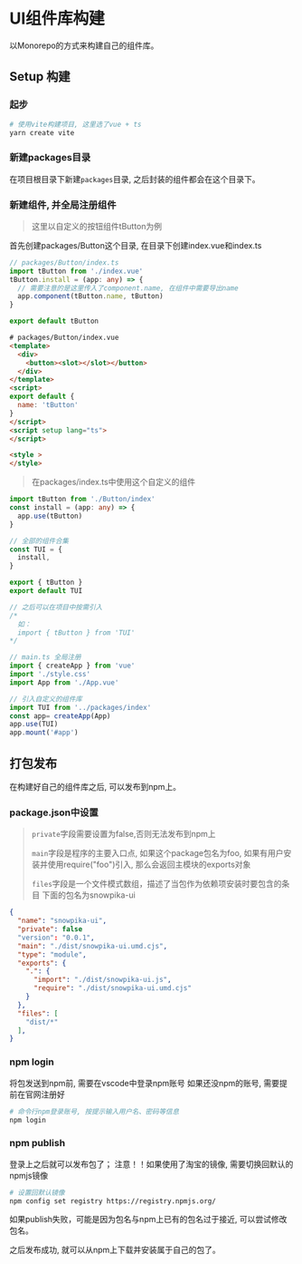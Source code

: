 # UI组件库构建

以Monorepo的方式来构建自己的组件库。

## Setup 构建

### 起步
```bash
# 使用vite构建项目, 这里选了vue + ts
yarn create vite
```

### 新建packages目录
在项目根目录下新建`packages`目录, 之后封装的组件都会在这个目录下。

### 新建组件, 并全局注册组件
>这里以自定义的按钮组件tButton为例

首先创建packages/Button这个目录, 在目录下创建index.vue和index.ts
```typescript
// packages/Button/index.ts
import tButton from './index.vue'
tButton.install = (app: any) => {
  // 需要注意的是这里传入了component.name, 在组件中需要导出name
  app.component(tButton.name, tButton)
}

export default tButton
```
```html
# packages/Button/index.vue
<template>
  <div>
    <button><slot></slot></button>
  </div>
</template>
<script>
export default {
  name: 'tButton'
}
</script>
<script setup lang="ts">
</script>

<style >
</style>
```

> 在packages/index.ts中使用这个自定义的组件
```typescript
import tButton from './Button/index'
const install = (app: any) => {
  app.use(tButton)
}

// 全部的组件合集
const TUI = {
  install,
}

export { tButton }
export default TUI

// 之后可以在项目中按需引入
/*
  如：
  import { tButton } from 'TUI'
*/

```

```typescript
// main.ts 全局注册
import { createApp } from 'vue'
import './style.css'
import App from './App.vue'

// 引入自定义的组件库
import TUI from '../packages/index'
const app= createApp(App)
app.use(TUI)
app.mount('#app')
```

## 打包发布
在构建好自己的组件库之后, 可以发布到npm上。

### package.json中设置
> `private`字段需要设置为false,否则无法发布到npm上
>
>`main`字段是程序的主要入口点, 如果这个package包名为foo, 如果有用户安装并使用require("foo")引入,
>那么会返回主模块的exports对象
>
> `files`字段是一个文件模式数组，描述了当包作为依赖项安装时要包含的条目
> 下面的包名为snowpika-ui
```json
{
  "name": "snowpika-ui",
  "private": false
  "version": "0.0.1",
  "main": "./dist/snowpika-ui.umd.cjs",
  "type": "module",
  "exports": {
    ".": {
      "import": "./dist/snowpika-ui.js",
      "require": "./dist/snowpika-ui.umd.cjs"
    }
  },
  "files": [
    "dist/*"
  ],
}
```
### npm login
将包发送到npm前, 需要在vscode中登录npm账号
如果还没npm的账号, 需要提前在官网注册好
```bash
# 命令行npm登录账号, 按提示输入用户名、密码等信息
npm login
```
### npm publish
登录上之后就可以发布包了；
注意！！如果使用了淘宝的镜像, 需要切换回默认的npmjs镜像
```bash
# 设置回默认镜像
npm config set registry https://registry.npmjs.org/
```
如果publish失败，可能是因为包名与npm上已有的包名过于接近, 可以尝试修改包名。

之后发布成功, 就可以从npm上下载并安装属于自己的包了。





